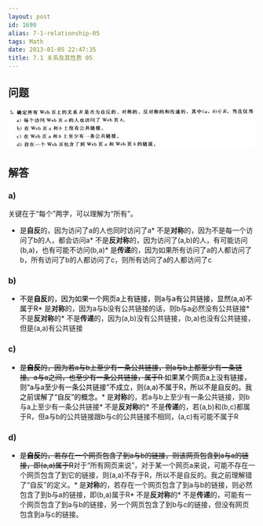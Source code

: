 ```yaml
---
layout: post
id: 1690
alias: 7-1-relationship-05
tags: Math
date: 2013-01-05 22:47:35
title: 7.1 关系及其性质 05
---
```


## 问题

[![image](/user_images/1690-1.png "image")](/user_images/1690-1.png)

## 解答

### a)

关键在于“每个”两字，可以理解为“所有”。

*   是**自反**的，因为访问了a的人也同时访问了a*   不是**对称**的，因为不是每一个访问了b的人，都会访问a*   不是**反对称**的，因为访问了(a,b)的人，有可能访问(b,a)，也有可能不访问(b,a)*   是**传递**的，因为如果所有访问了a的人都访问了b，所有访问了b的人都访问了c，则所有访问了a的人都访问了c

### b)

*   <font color="#000000">不是**自反**的，因为如果一个网页a上有链接，则a与a有公共链接，显然(a,a)不属于R</font>*   是**对称**的，因为a与b没有公共链接的话，则b与a必然没有公共链接*   不是**反对称**的*   不是**传递**的，因为(a,b)没有公共链接，(b,a)也没有公共链接，但是(a,a)有公共链接

### c)

*   <font color="#000000"><strike>是**自反**的，因为若a与b上至少有一条公共链接，则a与b上都至少有一条链接。a与a之间，也至少有一条公共链接，属于R </strike>如果某个网页a上没有链接，则“a与a至少有一条公共链接”不成立，则(a,a)不属于R，所以不是自反的。我之前误解了“自反”的概念。</font>*   是**对称**的，若a与b上至少有一条公共链接，则b与a上至少有一条公共链接*   不是**反对称**的*   不是**传递**的，若(a,b)和(b,c)都属于R，但a与b的公共链接跟b与c的公共链接不相同，(a,c)有可能不属于R

### d)

*   <strike><font color="#000000">是**自反**的，若存在一个网页包含了到a与b的链接，则该网页包含到a与a的链接，即(a,a)属于R</font></strike>对于“所有网页来说”，对于某一个网页a来说，可能不存在一个网页包含了到它的链接，则(a,a)不存于R，所以不是自反的。我之前理解错了“自反”的定义。*   是**对称**的，若存在一个网页包含了到a与b的链接，则必然包含了到b与a的链接，即(b,a)属于R*   不是**反对称**的*   不是**传递**的，可能有一个网页包含了到a与b的链接，另一个网页包含了到b与c的链接，但没有网页包含到a与c的链接。
